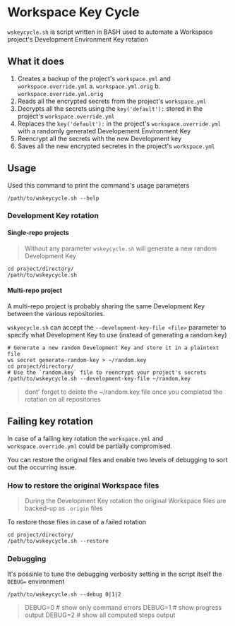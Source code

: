 # Workspace Key Cycle

`wskeycycle.sh` is script written in BASH used to automate
a Workspace project's Development Environment Key rotation

## What it does

1. Creates a backup of the project's `workspace.yml` and `workspace.override.yml`
    a. `workspace.yml.orig`
    b. `workspace.override.yml.orig`
2. Reads all the encrypted secrets from the project's `workspace.yml`
3. Decrypts all the secrets using the `key('default'):` stored in the project's `workspace.override.yml`
4. Replaces the `key('default'):` in the project's `workspace.override.yml`
with a randomly generated Developement Environment Key
5. Reencrypt all the secrets with the new Development key
6. Saves all the new encrypted secretes in the project's `workspace.yml`

## Usage

Used this command to print the command's usage parameters

```shell
/path/to/wskeycycle.sh --help
```

### Development Key rotation

#### Single-repo projects

> Without any parameter `wskeycycle.sh` will generate a new random Development Key

```shell
cd project/directory/
/path/to/wskeycycle.sh
```

#### Multi-repo project

A multi-repo project is probably sharing the same Development Key
between the various repositories.

`wskyecycle.sh` can accept the `--development-key-file <file>` parameter
to specify what Development Key to use (instead of generating a random key)

```shell
# Generate a new random Development Key and store it in a plaintext file
ws secret generate-random-key > ~/random.key
cd project/directory/
# Use the `random.key` file to reencrypt your project's secrets
/path/to/wskeycycle.sh --development-key-file ~/random.key
```

> dont' forget to delete the ~/random.key file
> once you completed the rotation on all repositories

## Failing key rotation

In case of a failing key rotation the `workspace.yml`
and `workspace.override.yml` could be partially compromised.

You can restore the original files and enable
two levels of debugging to sort out the occurring issue.

### How to restore the original Workspace files

> During the Development Key rotation the original Workspace files
> are backed-up as `.origin` files

To restore those files in case of a failed rotation

```shell
cd project/directory/
/path/to/wskeycycle.sh --restore
```

### Debugging

It's possinle to tune the debugging verbosity setting
in the script itself the `DEBUG=` environment

```shell
/path/to/wskeycycle.sh --debug 0|1|2
```

> DEBUG=0 # show only command errors
> DEBUG=1 # show progress output
> DEBUG=2 # show all computed steps output
